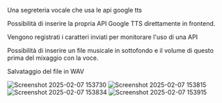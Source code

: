 Una segreteria vocale che usa le api google tts

Possibilità di inserire la propria API Google TTS direttamente in frontend.

Vengono registrati i caratteri inviati per monitorare l'uso di una API

Possibilità di inserire un file musicale in sottofondo e il volume di questo prima del mixaggio con la voce.

Salvataggio del file in WAV

![Screenshot 2025-02-07 153730](https://github.com/user-attachments/assets/283ec992-1a2b-4a93-9ccb-f1cbe6abbe01)
![Screenshot 2025-02-07 153815](https://github.com/user-attachments/assets/3077d098-20e4-4681-b2e7-637cbac35fdf)
![Screenshot 2025-02-07 153834](https://github.com/user-attachments/assets/9dd05478-72c7-44a6-9d82-0df7c3614929)
![Screenshot 2025-02-07 153915](https://github.com/user-attachments/assets/014a7eb5-1b23-43f1-9cfa-a41514ab610b)
